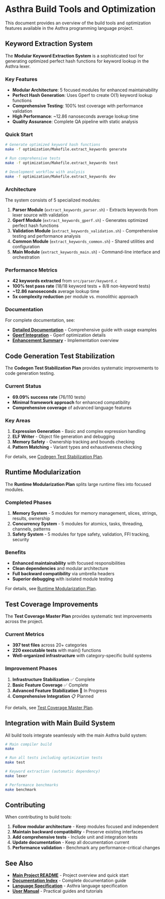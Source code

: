 # Asthra Build Tools and Optimization

This document provides an overview of the build tools and optimization features available in the Asthra programming language project.

## Keyword Extraction System

The **Modular Keyword Extraction System** is a sophisticated tool for generating optimized perfect hash functions for keyword lookup in the Asthra lexer.

### Key Features

- **Modular Architecture**: 5 focused modules for enhanced maintainability
- **Perfect Hash Generation**: Uses Gperf to create O(1) keyword lookup functions
- **Comprehensive Testing**: 100% test coverage with performance validation
- **High Performance**: ~12.86 nanoseconds average lookup time
- **Quality Assurance**: Complete QA pipeline with static analysis

### Quick Start

```bash
# Generate optimized keyword hash functions
make -f optimization/Makefile.extract_keywords generate

# Run comprehensive tests
make -f optimization/Makefile.extract_keywords test

# Development workflow with analysis
make -f optimization/Makefile.extract_keywords dev
```

### Architecture

The system consists of 5 specialized modules:

1. **Parser Module** (`extract_keywords_parser.sh`) - Extracts keywords from lexer source with validation
2. **Gperf Module** (`extract_keywords_gperf.sh`) - Generates optimized perfect hash functions  
3. **Validation Module** (`extract_keywords_validation.sh`) - Comprehensive testing and performance analysis
4. **Common Module** (`extract_keywords_common.sh`) - Shared utilities and configuration
5. **Main Module** (`extract_keywords_main.sh`) - Command-line interface and orchestration

### Performance Metrics

- **42 keywords extracted** from `src/parser/keyword.c`
- **100% test pass rate** (18/18 keyword tests + 8/8 non-keyword tests)
- **~12.86 nanoseconds** average lookup time
- **5x complexity reduction** per module vs. monolithic approach

### Documentation

For complete documentation, see:
- **[Detailed Documentation](../optimization/README_EXTRACT_KEYWORDS_SPLIT.md)** - Comprehensive guide with usage examples
- **[Gperf Integration](../optimization/README_GPERF.md)** - Gperf optimization details
- **[Enhancement Summary](../optimization/GPERF_ENHANCEMENT_SUMMARY.md)** - Implementation overview

## Code Generation Test Stabilization

The **Codegen Test Stabilization Plan** provides systematic improvements to code generation testing.

### Current Status

- **69.09% success rate** (76/110 tests)
- **Minimal framework approach** for enhanced compatibility
- **Comprehensive coverage** of advanced language features

### Key Areas

1. **Expression Generation** - Basic and complex expression handling
2. **ELF Writer** - Object file generation and debugging
3. **Memory Safety** - Ownership tracking and bounds checking
4. **Pattern Matching** - Variant types and exhaustiveness checking

For details, see [Codegen Test Stabilization Plan](CODEGEN_TEST_STABILIZATION_PLAN.md).

## Runtime Modularization

The **Runtime Modularization Plan** splits large runtime files into focused modules.

### Completed Phases

1. **Memory System** - 5 modules for memory management, slices, strings, results, ownership
2. **Concurrency System** - 5 modules for atomics, tasks, threading, channels, patterns  
3. **Safety System** - 5 modules for type safety, validation, FFI tracking, security

### Benefits

- **Enhanced maintainability** with focused responsibilities
- **Clean dependencies** and modular architecture
- **Full backward compatibility** via umbrella headers
- **Superior debugging** with isolated module testing

For details, see [Runtime Modularization Plan](RUNTIME_MODULARIZATION_PLAN.md).

## Test Coverage Improvements

The **Test Coverage Master Plan** provides systematic test improvements across the project.

### Current Metrics

- **397 test files** across 20+ categories
- **220 executable tests** with main() functions
- **Well-organized infrastructure** with category-specific build systems

### Improvement Phases

1. **Infrastructure Stabilization** ✅ Complete
2. **Basic Feature Coverage** ✅ Complete  
3. **Advanced Feature Stabilization** 🔧 In Progress
4. **Comprehensive Integration** 📋 Planned

For details, see [Test Coverage Master Plan](TEST_COVERAGE_MASTER_PLAN.md).

## Integration with Main Build System

All build tools integrate seamlessly with the main Asthra build system:

```bash
# Main compiler build
make

# Run all tests including optimization tests
make test

# Keyword extraction (automatic dependency)
make lexer

# Performance benchmarks
make benchmark
```

## Contributing

When contributing to build tools:

1. **Follow modular architecture** - Keep modules focused and independent
2. **Maintain backward compatibility** - Preserve existing interfaces
3. **Add comprehensive tests** - Include unit and integration tests
4. **Update documentation** - Keep all documentation current
5. **Performance validation** - Benchmark any performance-critical changes

## See Also

- **[Main Project README](../README.md)** - Project overview and quick start
- **[Documentation Index](README.md)** - Complete documentation guide
- **[Language Specification](spec/README.md)** - Asthra language specification
- **[User Manual](user-manual/)** - Practical guides and tutorials 
